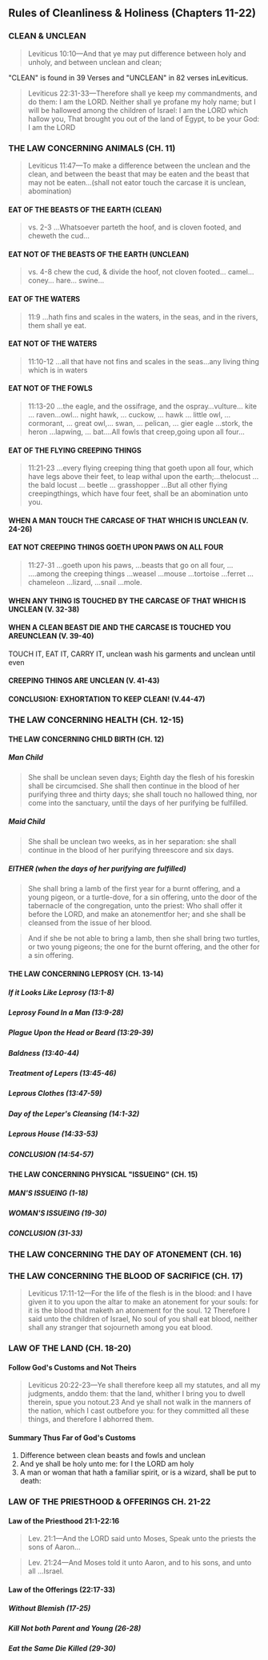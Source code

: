 ## Rules of Cleanliness & Holiness (Chapters 11-22)

### CLEAN & UNCLEAN

> Leviticus 10:10—And that ye may put difference between holy and unholy, and between unclean and clean;

"CLEAN" is found in 39 Verses and "UNCLEAN" in 82 verses inLeviticus.

> Leviticus 22:31-33—Therefore shall ye keep my commandments, and do them: I am the LORD. Neither shall ye profane my holy name; but I will be hallowed among the children of Israel: I am the LORD which hallow you, That brought you out of the land of Egypt, to be your God: I am the LORD

### THE LAW CONCERNING ANIMALS (CH. 11)

> Leviticus 11:47—To make a difference between the unclean and the clean, and between the beast that may be eaten and the beast that may not be eaten…(shall not eator touch the carcase it is unclean, abomination)

#### EAT OF THE BEASTS OF THE EARTH (CLEAN)

> vs. 2-3 …Whatsoever parteth the hoof, and is cloven footed, and cheweth the cud…

#### EAT NOT OF THE BEASTS OF THE EARTH (UNCLEAN)

> vs. 4-8 chew the cud, & divide the hoof, not cloven footed… camel… coney… hare… swine…

#### EAT OF THE WATERS

> 11:9 …hath fins and scales in the waters, in the seas, and in the rivers, them shall ye eat.

#### EAT NOT OF THE WATERS

> 11:10-12 …all that have not fins and scales in the seas…any living thing which is in waters

#### EAT NOT OF THE FOWLS

> 11:13-20 …the eagle, and the ossifrage, and the ospray…vulture… kite … raven…owl… night hawk, … cuckow, … hawk … little owl, …cormorant, … great owl,… swan, … pelican, … gier eagle …stork, the heron …lapwing, … bat….All fowls that creep,going upon all four…

#### EAT OF THE FLYING CREEPING THINGS

> 11:21-23 …every flying creeping thing that goeth upon all four, which have legs above their feet, to leap withal upon the earth;…thelocust … the bald locust … beetle … grasshopper …But all other flying creepingthings, which have four feet, shall be an abomination unto you.

#### WHEN A MAN TOUCH THE CARCASE OF THAT WHICH IS UNCLEAN (V. 24-26)

#### EAT NOT CREEPING THINGS GOETH UPON PAWS ON ALL FOUR

> 11:27-31 …goeth upon his paws, …beasts that go on all four, … ….among the creeping things …weasel …mouse …tortoise …ferret …chameleon …lizard, …snail …mole.

#### WHEN ANY THING IS TOUCHED BY THE CARCASE OF THAT WHICH IS UNCLEAN (V. 32-38)

#### WHEN A CLEAN BEAST DIE AND THE CARCASE IS TOUCHED YOU AREUNCLEAN (V. 39-40)

TOUCH IT, EAT IT, CARRY IT, unclean wash his garments and unclean until even

#### CREEPING THINGS ARE UNCLEAN (V. 41-43)

#### CONCLUSION: EXHORTATION TO KEEP CLEAN! (V.44-47)

### THE LAW CONCERNING HEALTH (CH. 12-15)

#### THE LAW CONCERNING CHILD BIRTH (CH. 12)

##### Man Child

> She shall be unclean seven days; Eighth day the flesh of his foreskin shall be circumcised. She shall then continue in the blood of her purifying three and thirty days; she shall touch no hallowed thing, nor come into the sanctuary, until the days of her purifying be fulfilled.

##### Maid Child

> She shall be unclean two weeks, as in her separation: she shall continue in the blood of her purifying threescore and six days.

##### EITHER (when the days of her purifying are fulfilled)

> She shall bring a lamb of the first year for a burnt offering, and a young pigeon, or a turtle-dove, for a sin offering, unto the door of the tabernacle of the congregation, unto the priest: Who shall offer it before the LORD, and make an atonementfor her; and she shall be cleansed from the issue of her blood.

> And if she be not able to bring a lamb, then she shall bring two turtles, or two young pigeons; the one for the burnt offering, and the other for a sin offering.

#### THE LAW CONCERNING LEPROSY (CH. 13-14)

##### If it Looks Like Leprosy (13:1-8)

##### Leprosy Found In a Man (13:9-28)

##### Plague Upon the Head or Beard (13:29-39)

##### Baldness (13:40-44)

##### Treatment of Lepers (13:45-46)

##### Leprous Clothes (13:47-59)

##### Day of the Leper's Cleansing (14:1-32)

##### Leprous House (14:33-53)

##### CONCLUSION (14:54-57)

#### THE LAW CONCERNING PHYSICAL "ISSUEING" (CH. 15)

##### MAN'S ISSUEING (1-18)

##### WOMAN'S ISSUEING (19-30)

##### CONCLUSION (31-33)

### THE LAW CONCERNING THE DAY OF ATONEMENT (CH. 16)

### THE LAW CONCERNING THE BLOOD OF SACRIFICE (CH. 17)

> Leviticus 17:11-12—For the life of the flesh is in the blood: and I have given it to you upon the altar to make an atonement for your souls: for it is the blood that maketh an atonement for the soul. 12 Therefore I said unto the children of Israel, No soul of you shall eat blood, neither shall any stranger that sojourneth among you eat blood.

### LAW OF THE LAND (CH. 18-20)

#### Follow God's Customs and Not Theirs

> Leviticus 20:22-23—Ye shall therefore keep all my statutes, and all my judgments, anddo them: that the land, whither I bring you to dwell therein, spue you notout.23 And ye shall not walk in the manners of the nation, which I cast outbefore you: for they committed all these things, and therefore I abhorred them.

#### Summary Thus Far of God's Customs

1. Difference between clean beasts and fowls and unclean
2. And ye shall be holy unto me: for I the LORD am holy
3. A man or woman that hath a familiar spirit, or is a wizard, shall be put to death:

### LAW OF THE PRIESTHOOD & OFFERINGS CH. 21-22

#### Law of the Priesthood 21:1-22:16

> Lev. 21:1—And the LORD said unto Moses, Speak unto the priests the sons of Aaron…

> Lev. 21:24—And Moses told it unto Aaron, and to his sons, and unto all …Israel.

#### Law of the Offerings (22:17-33)

##### Without Blemish (17-25)

##### Kill Not both Parent and Young (26-28)

##### Eat the Same Die Killed (29-30)

